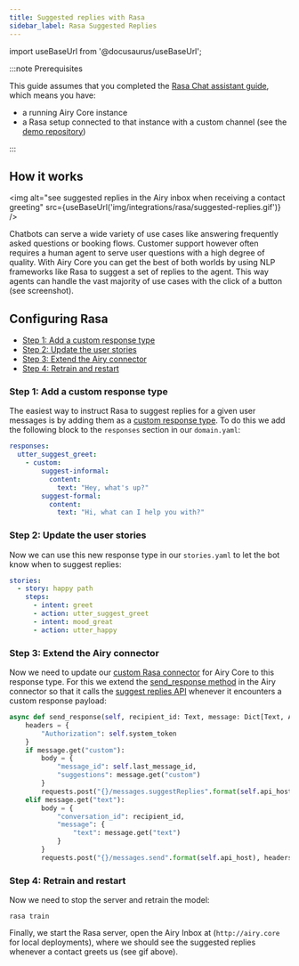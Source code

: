 ```yaml
---
title: Suggested replies with Rasa
sidebar_label: Rasa Suggested Replies
---
```


import useBaseUrl from '@docusaurus/useBaseUrl';

:::note Prerequisites

This guide assumes that you completed the [Rasa Chat assistant guide](/integrations/rasa-assistant.md), which means you have:

- a running Airy Core instance
- a Rasa setup connected to that instance with a custom channel (see the [demo repository](https://github.com/airyhq/rasa-demo))

:::

## How it works

<img alt="see suggested replies in the Airy inbox when receiving a contact greeting"
src={useBaseUrl('img/integrations/rasa/suggested-replies.gif')} />

Chatbots can serve a wide variety of use cases like answering frequently asked questions or booking flows.
Customer support however often requires a human agent to serve user questions with a high degree of quality. With Airy
Core you can get the best of both worlds by using NLP frameworks like Rasa to suggest a set of replies to the agent.
This way agents can handle the vast majority of use cases with the click of a button (see screenshot).

## Configuring Rasa

- [Step 1: Add a custom response type](#step-1-add-a-custom-response-type)
- [Step 2: Update the user stories](#step-2-update-the-user-stories)
- [Step 3: Extend the Airy connector](#step-3-extend-the-airy-connector)
- [Step 4: Retrain and restart](#step-4-consume-directly-from-apache-kafka)

### Step 1: Add a custom response type

The easiest way to instruct Rasa to suggest replies for a given user messages is by adding them as a [custom response type](https://rasa.com/docs/rasa/responses/#custom-output-payloads). To do this we add the following block to the `responses` section in our `domain.yaml`:

```yaml
responses:
  utter_suggest_greet:
    - custom:
        suggest-informal:
          content:
            text: "Hey, what's up?"
        suggest-formal:
          content:
            text: "Hi, what can I help you with?"
```

### Step 2: Update the user stories

Now we can use this new response type in our `stories.yaml` to let the bot know when to suggest replies:

```yaml
stories:
  - story: happy path
    steps:
      - intent: greet
      - action: utter_suggest_greet
      - intent: mood_great
      - action: utter_happy
```

### Step 3: Extend the Airy connector

Now we need to update our [custom Rasa connector](https://rasa.com/docs/rasa/connectors/custom-connectors/) for Airy Core to this response type. For
this we extend the [send_response method](https://github.com/airyhq/rasa-demo/blob/4f2fdd6063385cea805f2d70755733de347e8792/channels/airy.py#L32) in the Airy connector so that it calls the [suggest replies API](/api/endpoints/messages#suggested-replies) whenever
it encounters a custom response payload:

```python
async def send_response(self, recipient_id: Text, message: Dict[Text, Any]) -> None:
    headers = {
        "Authorization": self.system_token
    }
    if message.get("custom"):
        body = {
            "message_id": self.last_message_id,
            "suggestions": message.get("custom")
        }
        requests.post("{}/messages.suggestReplies".format(self.api_host), headers=headers, json=body)
    elif message.get("text"):
        body = {
            "conversation_id": recipient_id,
            "message": {
                "text": message.get("text")
            }
        }
        requests.post("{}/messages.send".format(self.api_host), headers=headers, json=body)
```

### Step 4: Retrain and restart

Now we need to stop the server and retrain the model:

```shell script
rasa train
```

Finally, we start the Rasa server, open the Airy Inbox at (`http://airy.core` for local deployments), where we should
see the suggested replies whenever a contact greets us (see gif above).
